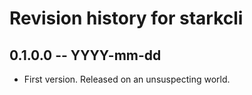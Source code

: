 # Revision history for starkcli

## 0.1.0.0  -- YYYY-mm-dd

* First version. Released on an unsuspecting world.
